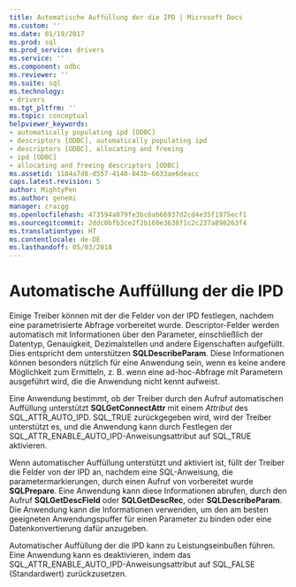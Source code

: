 ```yaml
---
title: Automatische Auffüllung der die IPD | Microsoft Docs
ms.custom: ''
ms.date: 01/19/2017
ms.prod: sql
ms.prod_service: drivers
ms.service: ''
ms.component: odbc
ms.reviewer: ''
ms.suite: sql
ms.technology:
- drivers
ms.tgt_pltfrm: ''
ms.topic: conceptual
helpviewer_keywords:
- automatically populating ipd [ODBC]
- descriptors [ODBC], automatically populating ipd
- descriptors [ODBC], allocating and freeing
- ipd [ODBC]
- allocating and freeing descriptors [ODBC]
ms.assetid: 1184a7d8-d557-4140-843b-6633ae6deacc
caps.latest.revision: 5
author: MightyPen
ms.author: genemi
manager: craigg
ms.openlocfilehash: 473594a879fe3bc6ab66937d2cd4e35f1975ecf1
ms.sourcegitcommit: 2ddc0bfb3ce2f2b160e3638f1c2c237a898263f4
ms.translationtype: HT
ms.contentlocale: de-DE
ms.lasthandoff: 05/03/2018
---
```

# <a name="automatic-population-of-the-ipd"></a>Automatische Auffüllung der die IPD
Einige Treiber können mit der die Felder von der IPD festlegen, nachdem eine parametrisierte Abfrage vorbereitet wurde. Descriptor-Felder werden automatisch mit Informationen über den Parameter, einschließlich der Datentyp, Genauigkeit, Dezimalstellen und andere Eigenschaften aufgefüllt. Dies entspricht dem unterstützen **SQLDescribeParam**. Diese Informationen können besonders nützlich für eine Anwendung sein, wenn es keine andere Möglichkeit zum Ermitteln, z. B. wenn eine ad-hoc-Abfrage mit Parametern ausgeführt wird, die die Anwendung nicht kennt aufweist.  
  
 Eine Anwendung bestimmt, ob der Treiber durch den Aufruf automatischen Auffüllung unterstützt **SQLGetConnectAttr** mit einem *Attribut* des SQL_ATTR_AUTO_IPD. SQL_TRUE zurückgegeben wird, wird der Treiber unterstützt es, und die Anwendung kann durch Festlegen der SQL_ATTR_ENABLE_AUTO_IPD-Anweisungsattribut auf SQL_TRUE aktivieren.  
  
 Wenn automatischer Auffüllung unterstützt und aktiviert ist, füllt der Treiber die Felder von der IPD an, nachdem eine SQL-Anweisung, die parametermarkierungen, durch einen Aufruf von vorbereitet wurde **SQLPrepare**. Eine Anwendung kann diese Informationen abrufen, durch den Aufruf **SQLGetDescField** oder **SQLGetDescRec**, oder **SQLDescribeParam**. Die Anwendung kann die Informationen verwenden, um den am besten geeigneten Anwendungspuffer für einen Parameter zu binden oder eine Datenkonvertierung dafür anzugeben.  
  
 Automatischer Auffüllung der die IPD kann zu Leistungseinbußen führen. Eine Anwendung kann es deaktivieren, indem das SQL_ATTR_ENABLE_AUTO_IPD-Anweisungsattribut auf SQL_FALSE (Standardwert) zurückzusetzen.
